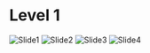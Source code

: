 # Level 1
![Slide1](https://user-images.githubusercontent.com/109026153/199306496-17f30465-3191-4ca2-a04f-560807c09781.PNG)
![Slide2](https://user-images.githubusercontent.com/109026153/199306505-eb2030d5-18c5-4d5b-8d2e-674c60444d44.PNG)
![Slide3](https://user-images.githubusercontent.com/109026153/199306523-fc5ab578-9cac-4089-9ad9-3a46796df7f6.PNG)
![Slide4](https://user-images.githubusercontent.com/109026153/199306532-2f669f05-2964-48c0-b8fe-1473bf0b9509.PNG)
